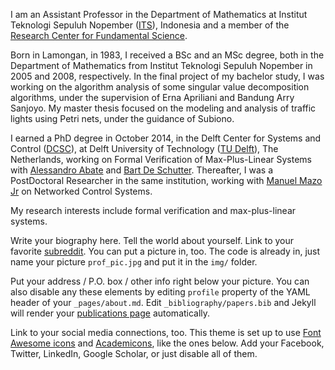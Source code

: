 I am an Assistant Professor in the Department of Mathematics at Institut Teknologi Sepuluh Nopember ([ITS](http://its.ac.id)), Indonesia and a member of the [Research Center for Fundamental Science](http://its.ac.id/psf).

Born in Lamongan, in 1983, I received a BSc and an MSc degree, both in the Department of Mathematics from Institut Teknologi Sepuluh Nopember in 2005 and 2008, respectively. In the final project of my bachelor study, I was working on the algorithm analysis of some singular value decomposition algorithms, under the supervision of Erna Apriliani and Bandung Arry Sanjoyo. My master thesis focused on the modeling and analysis of traffic lights using Petri nets, under the guidance of Subiono.

I earned a PhD degree in October 2014, in the Delft Center for Systems and Control ([DCSC](http://www.dcsc.tudelft.nl)), at Delft University of Technology ([TU Delft](http://www.tudelft.nl)), The Netherlands, working on Formal Verification of Max-Plus-Linear Systems with [Alessandro Abate](https://www.cs.ox.ac.uk/people/alessandro.abate/home.html) and [Bart De Schutter](https://www.dcsc.tudelft.nl/~bdeschutter/). Thereafter, I was a PostDoctoral Researcher in the same institution, working with [Manuel Mazo Jr](https://mmazojr.3me.tudelft.nl/) on Networked Control Systems.

My research interests include formal verification and max-plus-linear systems.

Write your biography here. Tell the world about yourself. Link to your favorite [subreddit](http://reddit.com). You can put a picture in, too. The code is already in, just name your picture `prof_pic.jpg` and put it in the `img/` folder.

Put your address / P.O. box / other info right below your picture. You can also disable any these elements by editing `profile` property of the YAML header of your `_pages/about.md`. Edit `_bibliography/papers.bib` and Jekyll will render your [publications page](/al-folio/publications/) automatically.

Link to your social media connections, too. This theme is set up to use [Font Awesome icons](https://fontawesome.com/) and [Academicons](https://jpswalsh.github.io/academicons/), like the ones below. Add your Facebook, Twitter, LinkedIn, Google Scholar, or just disable all of them.
